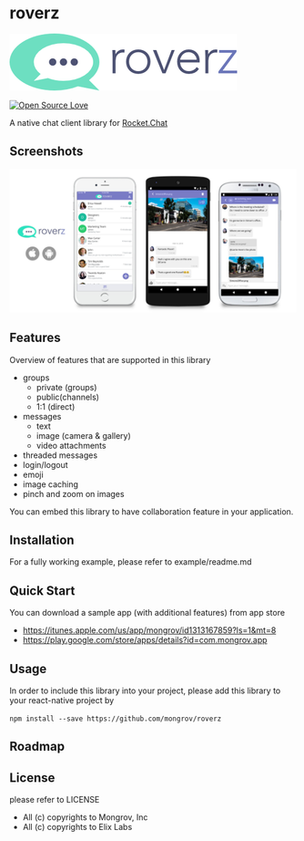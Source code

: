# roverz
![alt text][logo]

[![Open Source Love](https://badges.frapsoft.com/os/v2/open-source.svg?v=103)](https://github.com/ellerbrock/open-source-badges/)


[logo]: src/images/logo-inverse.png "roverz"
A native chat client library for [Rocket.Chat](https://rocket.chat/)

## Screenshots
![Screenshots][screenshots]

[screenshots]: docs/assets/roverz-screens.jpg "Screenshots"

## Features

Overview of features that are supported in this library
   * groups
      * private (groups)
      * public(channels)
      * 1:1 (direct)
   * messages
      * text
      * image (camera & gallery)
      * video attachments
   * threaded messages
   * login/logout
   * emoji
   * image caching
   * pinch and zoom on images

You can embed this library to have collaboration feature in your application.

## Installation
For a fully working example, please refer to example/readme.md 

## Quick Start

You can download a sample app (with additional features) from app store
   * https://itunes.apple.com/us/app/mongrov/id1313167859?ls=1&mt=8
   * https://play.google.com/store/apps/details?id=com.mongrov.app
   

## Usage

In order to include this library into your project, please add this library to your react-native project by

``` npm install --save https://github.com/mongrov/roverz  ```

## Roadmap

## License
please refer to LICENSE

- All (c) copyrights to Mongrov, Inc
- All (c) copyrights to Elix Labs